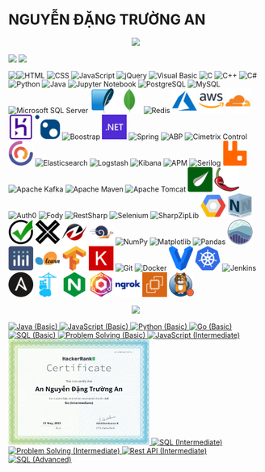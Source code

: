 # NGUYỄN ĐẶNG TRƯỜNG AN
<p align='center'>
<!-- <img src='https://github-profile-trophy.vercel.app/?username=tynab&theme=dracula&column=6'> -->
<img src='https://hacked-github-stat-trophies.vercel.app/?username=tynab&theme=dracula&column=11'>
</p>

<p align=left>
<!-- <img algin='left' width='49%' src='https://github-readme-stats.vercel.app/api?username=tynab&count_private=true&show_icons=true&theme=dracula' /> -->
<img algin='left' width='49.7%' src='https://readme-stats-fabio-vicente.vercel.app/api?username=tynab&count_private=true&show_icons=true&theme=dracula' />
<img algin='right' width='49.7%' src='https://github-readme-streak-stats.herokuapp.com/?user=tynab&theme=dracula' />
</p>

<!-- <img align='left' src='https://github-readme-stats.vercel.app/api/top-langs/?username=tynab&theme=dracula&langs_count=10' /> -->
<img align='left' src='https://github-readme-stats-git-masterrstaa-rickstaa.vercel.app/api/top-langs/?username=tynab&theme=dracula&langs_count=10' />
<!-- <img align='left' src='https://github-readme-stats-sigma-five.vercel.app/api/top-langs/?username=tynab&theme=dracula' /> -->

<p algin='right'>
    <img src='pic/HTML.png' width='49' title='HTML'>
    <img src='pic/CSS.png' width='49' title='CSS'>
    <img src='pic/JS.png' width='49' title='JavaScript'>
    <img src='pic/jQuery.png' width='49' title='jQuery'>
    <img src='pic/VBNET.png' width='49' title='Visual Basic'>
    <img src='pic/C.png' width='49' title='C'>
    <img src='pic/CPP.png' width='49' title='C++'>
    <img src='pic/CS.png' width='49' title='C#'>
    <img src='pic/Python.png' width='49' title='Python'>
    <img src='pic/Java.png' width='49' title='Java'>
    <img src='pic/Jupyter.png' width='49' title='Jupyter Notebook'>
    <img src='pic/Postgre.png'n width='49' title='PostgreSQL'>
    <img src='pic/MySQL.png'n width='49' title='MySQL'>
    <img src='pic/MSSS.png' width='49' title='Microsoft SQL Server'>
    <img src='pic/SQLite.png' width='49' title='SQLite'>
    <img src='pic/MongoDB.png' width='49' title='MongoDB'>
    <img src='pic/Redis.png' width='49' title='Redis'>
    <img src='pic/Azure.png' width='49' title='Azure'>
    <img src='pic/AWS.png' width='49' title='AWS'>
    <img src='pic/Cloudflare.png' width='49' title='Cloudflare'>
    <img src='pic/Heroku.png' width='49' title='Heroku'>
    <img src='pic/NuGet.png' width='49' title='NuGet'>
    <img src='pic/Boostrap.png' width='49' title='Boostrap'>
    <img src='pic/dotNET.png' width='49' title='.NET'>
    <img src='pic/Spring.png' width='49' title='Spring'>
    <img src='pic/ABP.png' width='49' title='ABP'>
    <img src='pic/CCF.png' width='49' title='Cimetrix Control'>
    <img src='pic/CAP.png' width='49' title='CAP'>
    <img src='pic/Elasticsearch.png' width='49' title='Elasticsearch'>
    <img src='pic/Logstash.png' width='49' title='Logstash'>
    <img src='pic/Kibana.png' width='49' title='Kibana'>
    <img src='pic/APM.png' width='49' title='APM'>
    <img src='pic/Serilog.png' width='49' title='Serilog'>
    <img src='pic/RabbitMQ.png' width='49' title='RabbitMQ'>
    <img src='pic/Kafka.png' width='49' title='Apache Kafka'>
    <img src='pic/Maven.png' width='49' title='Apache Maven'>
    <img src='pic/Tomcat.png' width='49' title='Apache Tomcat'>
    <img src='pic/Thymeleaf.png' width='49' title='Thymeleaf'>
    <img src='pic/Lombok.png' width='49' title='Lombok'>
    <img src='pic/Auth0.png' width='49' title='Auth0'>
    <img src='pic/Fody.png' width='49' title='Fody'>
    <img src='pic/RestSharp.png' width='49' title='RestSharp'>
    <img src='pic/Selenium.png' width='49' title='Selenium'>
    <img src='pic/SharpZipLib.png' width='49' title='SharpZipLib'>
    <img src='pic/Google.png' width='49' title='Google Cloud Platform'>
    <img src='pic/NSubstitute.png' width='49' title='NSubstitute'>
    <img src='pic/Shouldly.png' width='49' title='Shouldly'>
    <img src='pic/xunit.png' width='49' title='xUnit'>
    <img src='pic/HtmlAgilityPack.png' width='49' title='Html Agility Pack'>
    <img src='pic/BenchmarkDotNet.png' width='49' title='BenchmarkDotNet'>
    <img src='pic/NumPy.png' width='49' title='NumPy'>
    <img src='pic/Matplotlib.png' width='49' title='Matplotlib'>
    <img src='pic/Pandas.png' width='49' title='Pandas'>
    <img src='pic/seaborn.png' width='49' title='seaborn'>
    <img src='pic/Plotly.png' width='49' title='Plotly'>
    <img src='pic/sklearn.png' width='49' title='scikit-learn'>
    <img src='pic/TensorFlow.png' width='49' title='TensorFlow'>
    <img src='pic/Keras.png' width='49' title='Keras'>
    <img src='pic/Git.png' width='49' title='Git'>
    <img src='pic/Docker.png' width='49' title='Docker'>
    <img src='pic/Vagrant.png' width='49' title='Vagrant'>
    <img src='pic/K8s.png' width='49' title='Kubernetes'>
    <img src='pic/Jenkins.png' width='49' title='Jenkins'>
    <img src='pic/Ansible.png' width='49' title='Ansible'>
    <img src='pic/Portainer.png' width='49' title='Portainer'>
    <img src='pic/NGINX.png' width='49' title='NGINX'>
    <img src='pic/NginxProxyManager.png' width='49' title='Nginx Proxy Manager'>
    <img src='pic/ngrok.png' width='49' title='ngrok'>
    <img src='pic/EC2.png' width='49' title='EC2'>
    <img src='pic/Calico.png' width='49' title='Project Calico'>
</p>

<p align='center'>
<img src='https://github-widgetbox.vercel.app/api/profile?username=tynab&data=followers,repositories,stars,commits'>
</p>

<div>
<a href='https://www.hackerrank.com/certificates/18b8b69e9e0f'>
    <img src='certificate/Java1.png' width='279' title='Java (Basic)'>
</a>
<a href='https://www.hackerrank.com/certificates/84f184e645db'>
    <img src='certificate/JavaScript1.png' width='279' title='JavaScript (Basic)'>
</a>
<a href='https://www.hackerrank.com/certificates/923b39aff6b7'>
    <img src='certificate/Python1.png' width='279' title='Python (Basic)'>
</a>
<a href='https://www.hackerrank.com/certificates/6f3edd29f8f7'>
    <img src='certificate/Go1.png' width='279' title='Go (Basic)'>
</a>
<a href='https://www.hackerrank.com/certificates/227d1e48e38e'>
    <img src='certificate/SQL1.png' width='279' title='SQL (Basic)'>
</a>
<a href='https://www.hackerrank.com/certificates/0f5bc77ae34a'>
    <img src='certificate/Problem1.png' width='279' title='Problem Solving (Basic)'>
</a>
<a href='https://www.hackerrank.com/certificates/9136c4f105da'>
    <img src='certificate/JavaScript2.png' width='279' title='JavaScript (Intermediate)'>
</a>
<a href='https://www.hackerrank.com/certificates/fe8553df0712'>
    <img src='certificate/Go2.png' width='279' title='Go (Intermediate)'>
</a>
<a href='https://www.hackerrank.com/certificates/b25f42ef5164'>
    <img src='certificate/SQL2.png' width='279' title='SQL (Intermediate)'>
</a>
<a href='https://www.hackerrank.com/certificates/afa149d488a2'>
    <img src='certificate/Problem2.png' width='279' title='Problem Solving (Intermediate)'>
</a>
<a href='https://www.hackerrank.com/certificates/51c373908367'>
    <img src='certificate/Rest2.png' width='279' title='Rest API (Intermediate)'>
</a>
<a href='https://www.hackerrank.com/certificates/9c262c7c1e37'>
    <img src='certificate/SQL3.png' width='279' title='SQL (Advanced)'>
</a>
</div>